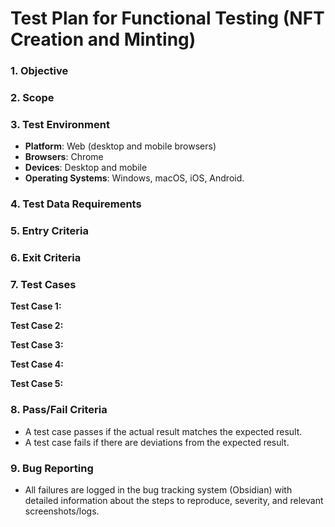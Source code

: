 # Test Plan for Functional Testing (NFT Creation and Minting)

### 1. Objective

### 2. Scope

### 3. Test Environment
- **Platform**: Web (desktop and mobile browsers)
- **Browsers**: Chrome
- **Devices**: Desktop and mobile
- **Operating Systems**: Windows, macOS, iOS, Android.
### 4. Test Data Requirements

### 5. Entry Criteria

### 6. Exit Criteria

### 7. Test Cases
**Test Case 1:**

**Test Case 2:**

**Test Case 3:**

**Test Case 4:**

**Test Case 5:**
### 8. Pass/Fail Criteria
- A test case passes if the actual result matches the expected result.
- A test case fails if there are deviations from the expected result.
### 9. Bug Reporting
- All failures are logged in the bug tracking system (Obsidian) with detailed information about the steps to reproduce, severity, and relevant screenshots/logs.
